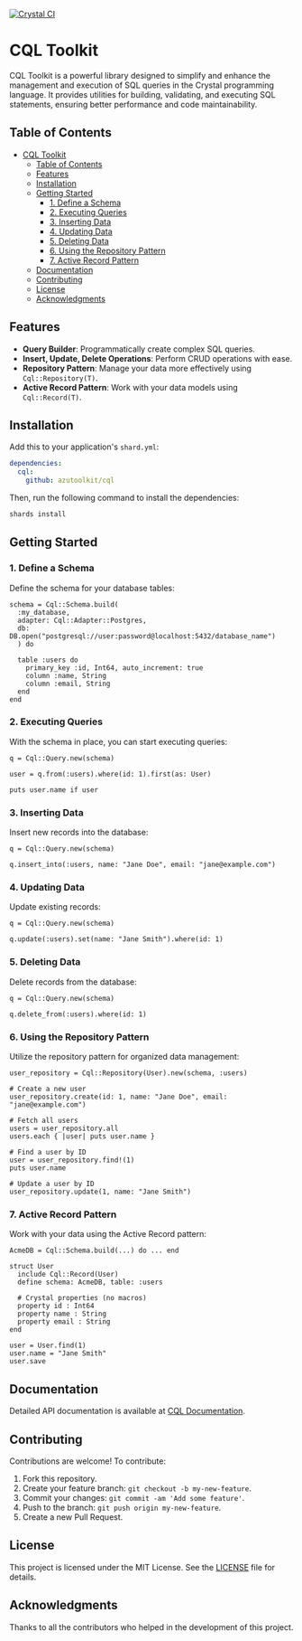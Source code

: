 [![Crystal CI](https://github.com/azutoolkit/cql/actions/workflows/crystal.yml/badge.svg)](https://github.com/azutoolkit/cql/actions/workflows/crystal.yml)

# CQL Toolkit

CQL Toolkit is a powerful library designed to simplify and enhance the management and execution of SQL queries in the Crystal programming language. It provides utilities for building, validating, and executing SQL statements, ensuring better performance and code maintainability.

## Table of Contents

- [CQL Toolkit](#cql-toolkit)
  - [Table of Contents](#table-of-contents)
  - [Features](#features)
  - [Installation](#installation)
  - [Getting Started](#getting-started)
    - [1. Define a Schema](#1-define-a-schema)
    - [2. Executing Queries](#2-executing-queries)
    - [3. Inserting Data](#3-inserting-data)
    - [4. Updating Data](#4-updating-data)
    - [5. Deleting Data](#5-deleting-data)
    - [6. Using the Repository Pattern](#6-using-the-repository-pattern)
    - [7. Active Record Pattern](#7-active-record-pattern)
  - [Documentation](#documentation)
  - [Contributing](#contributing)
  - [License](#license)
  - [Acknowledgments](#acknowledgments)

## Features

- **Query Builder**: Programmatically create complex SQL queries.
- **Insert, Update, Delete Operations**: Perform CRUD operations with ease.
- **Repository Pattern**: Manage your data more effectively using `Cql::Repository(T)`.
- **Active Record Pattern**: Work with your data models using `Cql::Record(T)`.

## Installation

Add this to your application's `shard.yml`:

```yaml
dependencies:
  cql:
    github: azutoolkit/cql
```

Then, run the following command to install the dependencies:

```bash
shards install
```

## Getting Started

### 1. Define a Schema

Define the schema for your database tables:

```crystal
schema = Cql::Schema.build(
  :my_database,
  adapter: Cql::Adapter::Postgres,
  db: DB.open("postgresql://user:password@localhost:5432/database_name")
  ) do

  table :users do
    primary_key :id, Int64, auto_increment: true
    column :name, String
    column :email, String
  end
end
```

### 2. Executing Queries

With the schema in place, you can start executing queries:

```crystal
q = Cql::Query.new(schema)

user = q.from(:users).where(id: 1).first(as: User)

puts user.name if user
```

### 3. Inserting Data

Insert new records into the database:

```crystal
q = Cql::Query.new(schema)

q.insert_into(:users, name: "Jane Doe", email: "jane@example.com")
```

### 4. Updating Data

Update existing records:

```crystal
q = Cql::Query.new(schema)

q.update(:users).set(name: "Jane Smith").where(id: 1)
```

### 5. Deleting Data

Delete records from the database:

```crystal
q = Cql::Query.new(schema)

q.delete_from(:users).where(id: 1)
```

### 6. Using the Repository Pattern

Utilize the repository pattern for organized data management:

```crystal
user_repository = Cql::Repository(User).new(schema, :users)

# Create a new user
user_repository.create(id: 1, name: "Jane Doe", email: "jane@example.com")

# Fetch all users
users = user_repository.all
users.each { |user| puts user.name }

# Find a user by ID
user = user_repository.find!(1)
puts user.name

# Update a user by ID
user_repository.update(1, name: "Jane Smith")
```

### 7. Active Record Pattern

Work with your data using the Active Record pattern:

```crystal
AcmeDB = Cql::Schema.build(...) do ... end

struct User
  include Cql::Record(User)
  define schema: AcmeDB, table: :users

  # Crystal properties (no macros)
  property id : Int64
  property name : String
  property email : String
end

user = User.find(1)
user.name = "Jane Smith"
user.save
```

## Documentation

Detailed API documentation is available at [CQL Documentation](https://azutoolkit.github.io/cql/).

## Contributing

Contributions are welcome! To contribute:

1. Fork this repository.
2. Create your feature branch: `git checkout -b my-new-feature`.
3. Commit your changes: `git commit -am 'Add some feature'`.
4. Push to the branch: `git push origin my-new-feature`.
5. Create a new Pull Request.

## License

This project is licensed under the MIT License. See the [LICENSE](./LICENSE) file for details.

## Acknowledgments

Thanks to all the contributors who helped in the development of this project.
